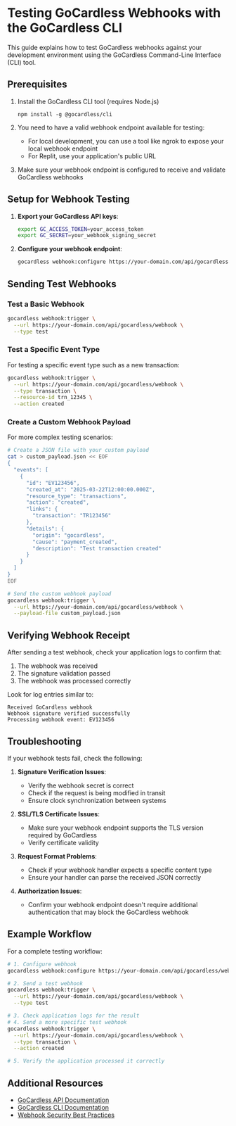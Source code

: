 # Testing GoCardless Webhooks with the GoCardless CLI

This guide explains how to test GoCardless webhooks against your development environment using the GoCardless Command-Line Interface (CLI) tool.

## Prerequisites

1. Install the GoCardless CLI tool (requires Node.js)
   ```
   npm install -g @gocardless/cli
   ```

2. You need to have a valid webhook endpoint available for testing:
   - For local development, you can use a tool like ngrok to expose your local webhook endpoint
   - For Replit, use your application's public URL

3. Make sure your webhook endpoint is configured to receive and validate GoCardless webhooks

## Setup for Webhook Testing

1. **Export your GoCardless API keys**:
   ```bash
   export GC_ACCESS_TOKEN=your_access_token
   export GC_SECRET=your_webhook_signing_secret
   ```

2. **Configure your webhook endpoint**:
   ```bash
   gocardless webhook:configure https://your-domain.com/api/gocardless/webhook
   ```

## Sending Test Webhooks

### Test a Basic Webhook

```bash
gocardless webhook:trigger \
  --url https://your-domain.com/api/gocardless/webhook \
  --type test
```

### Test a Specific Event Type

For testing a specific event type such as a new transaction:

```bash
gocardless webhook:trigger \
  --url https://your-domain.com/api/gocardless/webhook \
  --type transaction \
  --resource-id trn_12345 \
  --action created
```

### Create a Custom Webhook Payload

For more complex testing scenarios:

```bash
# Create a JSON file with your custom payload
cat > custom_payload.json << EOF
{
  "events": [
    {
      "id": "EV123456",
      "created_at": "2025-03-22T12:00:00.000Z",
      "resource_type": "transactions",
      "action": "created",
      "links": {
        "transaction": "TR123456"
      },
      "details": {
        "origin": "gocardless",
        "cause": "payment_created",
        "description": "Test transaction created"
      }
    }
  ]
}
EOF

# Send the custom webhook payload
gocardless webhook:trigger \
  --url https://your-domain.com/api/gocardless/webhook \
  --payload-file custom_payload.json
```

## Verifying Webhook Receipt

After sending a test webhook, check your application logs to confirm that:

1. The webhook was received
2. The signature validation passed
3. The webhook was processed correctly

Look for log entries similar to:

```
Received GoCardless webhook
Webhook signature verified successfully
Processing webhook event: EV123456
```

## Troubleshooting

If your webhook tests fail, check the following:

1. **Signature Verification Issues**:
   - Verify the webhook secret is correct
   - Check if the request is being modified in transit
   - Ensure clock synchronization between systems

2. **SSL/TLS Certificate Issues**:
   - Make sure your webhook endpoint supports the TLS version required by GoCardless
   - Verify certificate validity

3. **Request Format Problems**:
   - Check if your webhook handler expects a specific content type
   - Ensure your handler can parse the received JSON correctly

4. **Authorization Issues**:
   - Confirm your webhook endpoint doesn't require additional authentication that may block the GoCardless webhook

## Example Workflow

For a complete testing workflow:

```bash
# 1. Configure webhook
gocardless webhook:configure https://your-domain.com/api/gocardless/webhook

# 2. Send a test webhook
gocardless webhook:trigger \
  --url https://your-domain.com/api/gocardless/webhook \
  --type test

# 3. Check application logs for the result
# 4. Send a more specific test webhook
gocardless webhook:trigger \
  --url https://your-domain.com/api/gocardless/webhook \
  --type transaction \
  --action created

# 5. Verify the application processed it correctly
```

## Additional Resources

- [GoCardless API Documentation](https://developer.gocardless.com/api-reference)
- [GoCardless CLI Documentation](https://developer.gocardless.com/resources/testing-webhooks-cli)
- [Webhook Security Best Practices](https://developer.gocardless.com/resources/webhook-security)